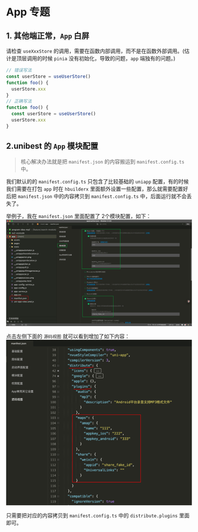 # App 专题

## 1. 其他端正常，`App` 白屏

请检查 `useXxxStore` 的调用，需要在函数内部调用，而不是在函数外部调用。(估计是顶层调用的时候 `pinia` 没有初始化，导致的问题，`app` 端独有的问题。)

```ts
// 错误写法
const userStore = useUserStore()
function foo() {
  userStore.xxx
}
// 正确写法
function foo() {
  const userStore = useUserStore()
  userStore.xxx
}
```

## 2.unibest 的 `App` 模块配置

> 核心解决办法就是把 `manifest.json` 的内容搬运到 `manifest.config.ts` 中。

我们默认的的 `manifest.config.ts` 只包含了比较基础的 `uniapp` 配置，有的时候我们需要在打包 `app` 时在 `hbuilderx` 里面额外设置一些配置，那么就需要配置好后把 `manifest.json` 中的内容拷贝到 `manifest.config.ts` 中，后面运行就不会丢失了。

举例子，我在 `manifest.json` 里面配置了 2个模块配置，如下：
![alt text](image-18.png)

点击左侧下面的 `源码视图` 就可以看到增加了如下内容：
![alt text](image-18-2.png)

只需要把对应的内容拷贝到 `manifest.config.ts` 中的 `distribute.plugins` 里面即可。
